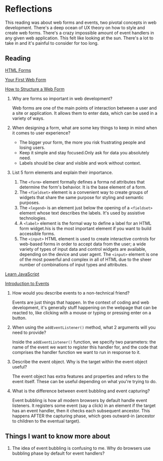 # Reflections

This reading was about web forms and events, two pivotal concepts in web development. There's a deep ocean of UX theory on how to style and create web forms. There's a crazy impossible amount of event handlers in any given web application. This felt like looking at the sun. There's a lot to take in and it's painful to consider for too long.

## Reading

[HTML Forms](https://developer.mozilla.org/en-US/docs/Learn/Forms)

[Your First Web Form](https://developer.mozilla.org/en-US/docs/Learn/Forms/Your_first_form)

[How to Structure a Web Form](https://developer.mozilla.org/en-US/docs/Learn/Forms/How_to_structure_a_web_form)

1. Why are forms so important in web development?

    Web forms are one of the main points of interaction between a user and a site or application. It allows them to enter data, which can be used in a variety of ways.

2. When designing a form, what are some key things to keep in mind when it comes to user experience?

    - The bigger your form, the more you risk frustrating people and losing users.
    - Keep it simple and stay focused.Only ask for data you absolutely need.
    - Labels should be clear and visible and work without context.

3. List 5 form elements and explain their importance.

    1. The `<form>` element formally defines a forma nd attributes that determine the form's behavior. It is the base element of a form.
    2. The `<fieldset>` element is a convenient way to create groups of widgets that share the same purpose for styling and semantic purposes.
    3. The `<legend>` is an element just below the opening of a `<fieldset>` element whose text describes the labels. It's used by assistive technologies.
    4. A `<label>` element is the formal way to define a label for an HTML form widget.his is the most important element if you want to build accessible forms.
    5. The `<input>` HTML element is used to create interactive controls for web-based forms in order to accept data from the user; a wide variety of types of input data and control widgets are available, depending on the device and user agent. The `<input>` element is one of the most powerful and complex in all of HTML due to the sheer number of combinations of input types and attributes.

[Learn JavaScript](https://developer.mozilla.org/en-US/docs/Learn/JavaScript)

[Introduction to Events](https://developer.mozilla.org/en-US/docs/Learn/JavaScript/Building_blocks/Events)

1. How would you describe events to a non-technical friend?

    Events are just things that happen. In the context of coding and web development, it's generally stuff happening on the webpage that can be reacted to, like clicking with a mouse or typing or pressing enter on a button.

2. When using the `addEventListener()` method, what 2 arguments will you need to provide?

    Inside the `addEventListener()` function, we specify two parameters: the name of the event we want to register this handler for, and the code that comprises the handler function we want to run in response to it.

3. Describe the event object. Why is the target within the event object useful?

    The event object has extra features and properties and refers to the event itself. These can be useful depending on what you're trying to do.

4. What is the difference between event bubbling and event capturing?

    Event bubbling is how all modern browsers by default handle event listeners. It registers some event (say a click) in an element if the target has an event handler, then it checks each subsequent ancestor. This happens AFTER the capturing phase, which goes outward-in (ancestor to children to the eventual target).

## Things I want to know more about

1. The idea of event bubbling is confusing to me. Why do browsers use bubbling phase by default for event handlers?

